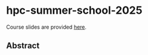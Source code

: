 # hpc-summer-school-2025

Course slides are provided
[here](https://cambridge-iccs.github.io/hpc-summer-school-2025/#/title-slide).

## Abstract

